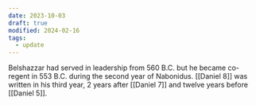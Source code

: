 ```yaml
---
date: 2023-10-03
draft: true
modified: 2024-02-16
tags:
  - update
---
```

Belshazzar had served in leadership from 560 B.C. but he became co-regent in 553 B.C. during the second year of Nabonidus. [[Daniel 8]] was written in his third year, 2 years after [[Daniel 7]] and twelve years before [[Daniel 5]].
